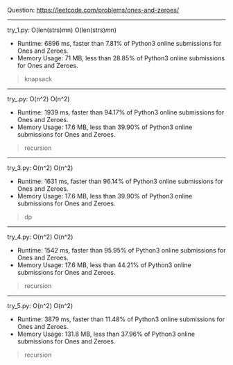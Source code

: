 Question: https://leetcode.com/problems/ones-and-zeroes/

---

try_1.py: O(len(strs)*m*n) O(len(strs)*m*n)

* Runtime: 6896 ms, faster than 7.81% of Python3 online submissions for Ones and Zeroes.
* Memory Usage: 71 MB, less than 28.85% of Python3 online submissions for Ones and Zeroes.

> knapsack

---

try_.py: O(n^2) O(n^2)

* Runtime: 1939 ms, faster than 94.17% of Python3 online submissions for Ones and Zeroes.
* Memory Usage: 17.6 MB, less than 39.90% of Python3 online submissions for Ones and Zeroes.

> recursion

---

try_3.py: O(n^2) O(n^2)

* Runtime: 1631 ms, faster than 96.14% of Python3 online submissions for Ones and Zeroes.
* Memory Usage: 17.6 MB, less than 39.90% of Python3 online submissions for Ones and Zeroes.

> dp

---

try_4.py: O(n^2) O(n^2)

* Runtime: 1542 ms, faster than 95.95% of Python3 online submissions for Ones and Zeroes.
* Memory Usage: 17.6 MB, less than 44.21% of Python3 online submissions for Ones and Zeroes.

> recursion

---

try_5.py: O(n^2) O(n^2)

* Runtime: 3879 ms, faster than 11.48% of Python3 online submissions for Ones and Zeroes.
* Memory Usage: 131.8 MB, less than 37.96% of Python3 online submissions for Ones and Zeroes.

> recursion
